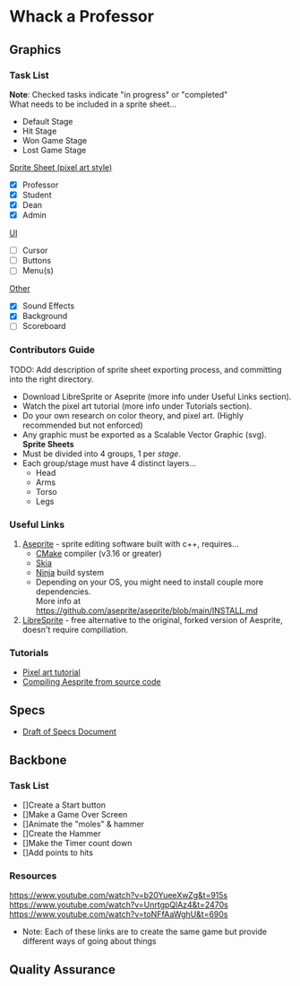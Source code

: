 # Whack a Professor 

## Graphics 
### Task List 
**Note**: Checked tasks indicate "in progress" or "completed" <br>
What needs to be included in a sprite sheet...
- Default Stage
- Hit Stage
- Won Game Stage
- Lost Game Stage

<ins>Sprite Sheet (pixel art style)</ins>
  * [x] Professor
  * [x] Student 
  * [x] Dean 
  * [x] Admin

<ins>UI</ins>
   * [ ] Cursor
   * [ ] Buttons
   * [ ] Menu(s)

<ins>Other</ins>
   * [x] Sound Effects
   * [x] Background
   * [ ] Scoreboard
### Contributors Guide
   TODO: Add description of sprite sheet exporting process, and 
   committing into the right directory. 
   * Download LibreSprite or Aseprite (more info under Useful Links section).
   * Watch the pixel art tutorial (more info under Tutorials section).
   * Do your own research on color theory, and pixel art. (Highly recommended but not enforced)
   * Any graphic must be exported as a Scalable Vector Graphic (svg).
   **Sprite Sheets**
   * Must be divided into 4 groups, 1 per _stage_.
   * Each group/stage must have 4 distinct layers...
        * Head
        * Arms
        * Torso
        * Legs

### Useful Links
1. [Aseprite](https://github.com/aseprite/aseprite/blob/main/INSTALL.md) - sprite editing software built with c++, requires...
   * [CMake](https://cmake.org/download/) compiler (v3.16 or greater)
   * [Skia](https://github.com/aseprite/skia/releases) 
   * [Ninja](https://ninja-build.org/) build system 
   * Depending on your OS, you might need to install couple more dependencies. <br>More info at <https://github.com/aseprite/aseprite/blob/main/INSTALL.md>
2. [LibreSprite](https://libresprite.github.io/#!/) - free alternative to the original, forked version of Aesprite, doesn't require compiliation. 

### Tutorials 
- [Pixel art tutorial](https://www.youtube.com/watch?v=lfR7Qj04-UA) 
- [Compiling Aesprite from source code](https://www.youtube.com/watch?v=82TIDyKjxuE)

## Specs
   - [Draft of Specs Document](https://docs.google.com/document/d/1DOg1KO-gd_Uh_9F1gvyWudXh33sDPnzyVeeTFYqNzb8/edit?usp=sharing)
   
## Backbone
### Task List
* []Create a Start button
* []Make a Game Over Screen
* []Animate the "moles" & hammer
* []Create the Hammer
* []Make the Timer count down
* []Add points to hits
 ### Resources
 https://www.youtube.com/watch?v=b20YueeXwZg&t=915s
 https://www.youtube.com/watch?v=UnrtgpQlAz4&t=2470s
 https://www.youtube.com/watch?v=toNFfAaWghU&t=690s
- Note: Each of these links are to create the same game but provide different ways of going about things





## Quality Assurance
